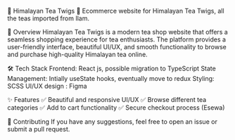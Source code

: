 🌿 Himalayan Tea Twigs
🚀 Ecommerce website for Himalayan Tea Twigs, all the teas imported from Ilam. 

📌 Overview
Himalayan Tea Twigs is a modern tea shop website that offers a seamless shopping experience for tea enthusiasts. The platform provides a user-friendly interface, beautiful UI/UX, and smooth functionality to browse and purchase high-quality Himalayan tea online.

🛠️ Tech Stack
Frontend: React js, possible migration to TypeScript
State Management: Intially useState hooks, eventually move to redux
Styling: SCSS
UI/UX design : Figma

✨ Features
✅ Beautiful and responsive UI/UX
✅ Browse different tea categories
✅ Add to cart functionality
✅ Secure checkout process (Esewa)

🤝 Contributing
 If you have any suggestions, feel free to open an issue or submit a pull request.
